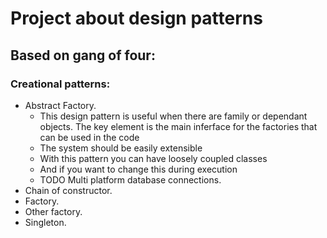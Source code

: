 # Project about design patterns

## Based on gang of four:

### Creational patterns:

- Abstract Factory.
  - This design pattern is useful when there are family or dependant objects. The key element is the main inferface for the factories that can be used in the code 
  - The system should be easily extensible 
  - With this pattern you can have loosely coupled classes
  - And if you want to change this during execution 
  - TODO Multi platform database connections.
- Chain of constructor.
- Factory.
- Other factory.
- Singleton.